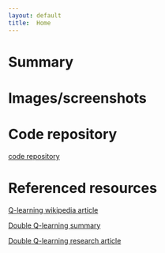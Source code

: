 ```yaml
---
layout: default
title:  Home
---
```


# Summary #
# Images/screenshots # 
# Code repository #
[code repository](https://andrewdoh.github.io/scuba_diver/)
# Referenced resources # 
[Q-learning wikipedia article](https://en.wikipedia.org/wiki/Q-learning) 

[Double Q-learning summary](https://hadovanhasselt.files.wordpress.com/2015/12/doubleqposter.pdf) 

[Double Q-learning research article](https://papers.nips.cc/paper/3964-double-q-learning.pdf) 


